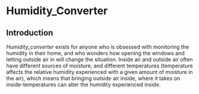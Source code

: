 # Humidity_Converter

## Introduction

*Humidity_converter* exists for anyone who is obsessed with monitoring the  
humidity in their home, and who wonders how opening the windows and letting
outside air in will change the situation. Inside air and outside air often
have different sources of moisture, and different temperatures (temperature
  affects the relative humidity experienced with a given amount of moisture
  in the air), which means that bringing outside air inside, where it takes
  on inside-temperatures can alter the humidity experienced inside.
